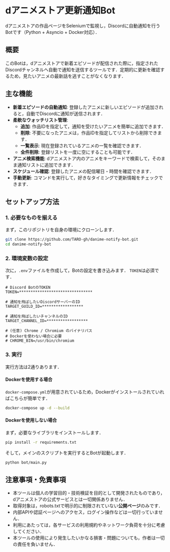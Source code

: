 # dアニメストア更新通知Bot

dアニメストアの作品ページをSeleniumで監視し，Discordに自動通知を行うBotです（Python + Asyncio + Docker対応）．

## 概要

このBotは，dアニメストアで新着エピソードが配信された際に，指定されたDiscordチャンネルへ自動で通知を送信するツールです．定期的に更新を確認するため，見たいアニメの最新話を逃すことがなくなります．

## 主な機能

- **新着エピソードの自動通知**: 登録したアニメに新しいエピソードが追加されると，自動でDiscordに通知が送信されます．
- **柔軟なウォッチリスト管理**:
    - **追加**: 作品IDを指定して，通知を受けたいアニメを簡単に追加できます．
    - **削除**: 不要になったアニメは，作品IDを指定してリストから削除できます．
    - **一覧表示**: 現在登録されているアニメの一覧を確認できます．
    - **全件削除**: 登録リストを一度に空にすることも可能です．
- **アニメ検索機能**: dアニメストア内のアニメをキーワードで検索して，そのまま通知リストに追加できます．
- **スケジュール確認**: 登録したアニメの配信曜日・時間を確認できます．
- **手動更新**: コマンドを実行して，好きなタイミングで更新情報をチェックできます．

## セットアップ方法

### 1. 必要なものを揃える

まず，このリポジトリを自身の環境にクローンします．
```bash
git clone https://github.com/TARO-gh/danime-notify-bot.git
cd danime-notify-bot
```

### 2. 環境変数の設定

次に，`.env`ファイルを作成して，Botの設定を書き込みます． `TOKEN`は必須です．
```dotenv
# Discord BotのTOKEN
TOKEN=********************************

# 通知を飛ばしたいDiscordサーバーのID
TARGET_GUILD_ID=******************

# 通知を飛ばしたいチャンネルのID
TARGET_CHANNEL_ID=******************

# (任意) Chrome / Chromium のバイナリパス
# Dockerを使わない場合に必要
# CHROME_BIN=/usr/bin/chromium
```

### 3. 実行

実行方法は2通りあります．

#### Dockerを使用する場合

`docker-compose.yml`が用意されているため，Dockerがインストールされていればこちらが簡単です．
```bash
docker-compose up -d --build
```

#### Dockerを使用しない場合

まず，必要なライブラリをインストールします．
```bash
pip install -r requirements.txt
```

そして，メインのスクリプトを実行するとBotが起動します．
```bash
python bot/main.py
```

## 注意事項・免責事項

- 本ツールは個人の学習目的・技術検証を目的として開発されたものであり，dアニメストアの公式サービスとは一切関係ありません．
- 取得対象は，robots.txtで明示的に制限されていない**公開ページ**のみです．
- 内部APIや認証ページへのアクセス，ログイン操作などは一切行っていません．
- 利用にあたっては，各サービスの利用規約やネットワーク負荷を十分に考慮してください．
- 本ツールの使用により発生したいかなる損害・問題についても，作者は一切の責任を負いません．